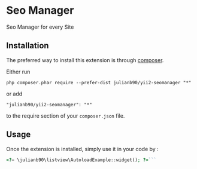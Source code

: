 Seo Manager
===========
Seo Manager for every Site

Installation
------------

The preferred way to install this extension is through [composer](http://getcomposer.org/download/).

Either run

```
php composer.phar require --prefer-dist julianb90/yii2-seomanager "*"
```

or add

```
"julianb90/yii2-seomanager": "*"
```

to the require section of your `composer.json` file.


Usage
-----

Once the extension is installed, simply use it in your code by  :

```php
<?= \julianb90\listview\AutoloadExample::widget(); ?>```